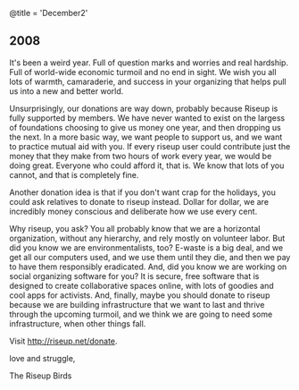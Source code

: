 @title = 'December2'

## 2008

It's been a weird year. Full of question marks and worries and real hardship. Full of world-wide economic turmoil and no end in sight. We wish you all lots of warmth, camaraderie, and success in your organizing that helps pull us into a new and better world.

Unsurprisingly, our donations are way down, probably because Riseup is fully supported by members. We have never wanted to exist on the largess of foundations choosing to give us money one year, and then dropping us the next. In a more basic way, we want people to support us, and we want to practice mutual aid with you. If every riseup user could contribute just the money that they make from two hours of work every year, we would be doing great. Everyone who could afford it, that is. We know that lots of you cannot, and that is completely fine.

Another donation idea is that if you don't want crap for the holidays, you could ask relatives to donate to riseup instead. Dollar for dollar, we are incredibly money conscious and deliberate how we use every cent.

Why riseup, you ask? You all probably know that we are a horizontal organization, without any hierarchy, and rely mostly on volunteer labor. But did you know we are environmentalists, too? E-waste is a big deal, and we get all our computers used, and we use them until they die, and then we pay to have them responsibly eradicated. And, did you know we are working on social organizing software for you? It is secure, free software that is designed to create collaborative spaces online, with lots of goodies and cool apps for activists. And, finally, maybe you should donate to riseup because we are building infrastructure that we want to last and thrive through the upcoming turmoil, and we think we are going to need some infrastructure, when other things fall.

Visit http://riseup.net/donate.

love and struggle,

The Riseup Birds
